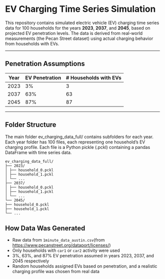 # EV Charging Time Series Simulation

This repository contains simulated electric vehicle (EV) charging time series data for 100 households for the years **2023**, **2037**, and **2045**, based on projected EV penetration levels. The data is derived from real-world measurements (the Pecan Street dataset) using actual charging behavior from households with EVs.

---

## Penetration Assumptions

| Year | EV Penetration | # Households with EVs |
|------|----------------|------------------------|
| 2023 | 3%             | 3                      |
| 2037 | 63%            | 63                     |
| 2045 | 87%            | 87                     |

---

## Folder Structure

The main folder ev_charging_data_full/ contains subfolders for each year. Each year folder has 100 files, each representing one household’s EV charging profile. Each file is a Python pickle (.pckl) containing a pandas DataFrame with time series data.

```plaintext
ev_charging_data_full/
├── 2023/
│ ├── household_0.pckl
│ ├── household_1.pckl
│ └── ...
├── 2037/
│ ├── household_0.pckl
│ ├── household_1.pckl
│ └── ...
└── 2045/
├── household_0.pckl
├── household_1.pckl
└── ...
```


## How Data Was Generated

- Raw data from `1minute_data_austin.csv`(from https://www.pecanstreet.org/dataport/licenses/)
- Only households with `car1` or `car2` activity were used
- 3%, 63%, and 87% EV penetration assumed in years 2023, 2037, and 2045 respectively
- Random households assigned EVs based on penetration, and a realistic charging profile was chosen from real data
